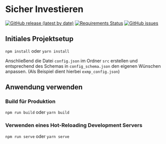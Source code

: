 # Sicher Investieren
[![GitHub release (latest by date)](https://img.shields.io/github/v/release/educorvi/edi_sicherinvestieren)](https://github.com/educorvi/edi_sicherinvestieren/releases/latest)
[![Requirements Status](https://requires.io/github/educorvi/edi_sicherinvestieren/requirements.svg?branch=master)](https://requires.io/github/educorvi/edi_sicherinvestieren/requirements/?branch=master)
[![GitHub issues](https://img.shields.io/github/issues/educorvi/edi_sicherinvestieren)](https://github.com/educorvi/edi_sicherinvestieren/issues)
## Initiales Projektsetup
``
npm install
``
oder
``
yarn install
``

Anschließend die Datei `` config.json `` im Ordner `` src `` erstellen und entsprechend des Schemas in `` config_schema.json `` den eigenen Wünschen anpassen. (Als Beispiel dient hierbei `` exmp_config.json ``) 

## Anwendung verwenden

### Build für Produktion
``
npm run build
``
oder
``
yarn build
``
### Verwenden eines Hot-Reloading Development Servers
``
npm run serve
``
oder
``
yarn serve
``
